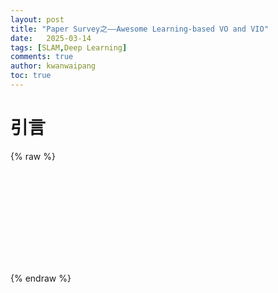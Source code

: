 ```yaml
---
layout: post
title: "Paper Survey之——Awesome Learning-based VO and VIO"
date:   2025-03-14
tags: [SLAM,Deep Learning]
comments: true
author: kwanwaipang
toc: true
---
```



<!-- * 目录
{:toc} -->


<!-- !!!!!!!!!!!!!!!!!!!!!!!!!!!!!!!!!!!!!!!!!!!!!!!!!!!!!!!!!!!!!!!!!!!!!!!!!!!!!!!!!!!!!!!!!!!!!!!!!!!!!!!!!!!!!!!!!!!!!!!!!!! -->
# 引言



<!-- 使用 iframe 嵌入html -->
{% raw %}
<div class="iframe-container" 
  style="
    position: relative;
    width: 100%;
    margin: 0 auto;
    border-radius: 15px;
    overflow: hidden;
    background: url('https://kwanwaipang.github.io/File/Representative_works/loading-icon.gif') center/contain no-repeat;
  ">
  <iframe 
    id="dynamic-iframe"
    src="/File/Blogs/Poster/Learning_based_VO.html" 
    width="100%" 
    frameborder="0"
    onload="adjustIframeHeight(this)"
    style="opacity: 0; transition: opacity 0.3s ease-in-out;"
  ></iframe>
</div>

<script>
function adjustIframeHeight(iframe) {
  try {
    // 获取 iframe 内部文档的高度
    const doc = iframe.contentDocument || iframe.contentWindow.document;
    const height = Math.max(
      doc.body.scrollHeight,
      doc.documentElement.scrollHeight,
      doc.body.offsetHeight,
      doc.documentElement.offsetHeight,
      doc.documentElement.clientHeight
    );

    // 设置 iframe 高度并显示内容
    iframe.style.height = `${height}px`;
    iframe.style.opacity = '1';
    
    // 移除加载背景（可选）
    iframe.parentNode.style.background = 'none';
  } catch (e) {
    console.error('无法调整 iframe 高度:', e);
  }
}

// 监听窗口变化或内容动态加载（如异步内容）
window.addEventListener('resize', () => {
  const iframe = document.getElementById('dynamic-iframe');
  adjustIframeHeight(iframe);
});

// 监听内部页面动态内容变化（如 AJAX 加载）
const observer = new MutationObserver(() => {
  const iframe = document.getElementById('dynamic-iframe');
  adjustIframeHeight(iframe);
});

// 开始观察 iframe 内容变化
const iframe = document.getElementById('dynamic-iframe');
iframe.addEventListener('load', () => {
  const doc = iframe.contentDocument || iframe.contentWindow.document;
  observer.observe(doc.body, {
    childList: true,
    subtree: true,
    attributes: true,
    characterData: true
  });
});
</script>
{% endraw %}



